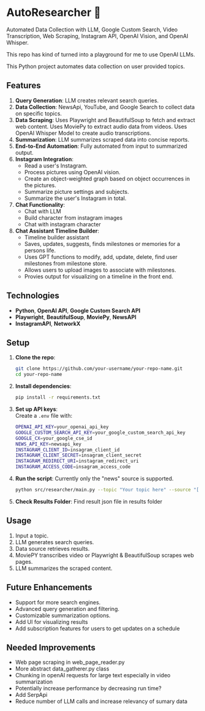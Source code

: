 # AutoResearcher :robot:
Automated Data Collection with LLM, Google Custom Search, Video Transcription, Web Scraping, Instagram API, OpenAI Vision, and OpenAI Whisper.

This repo has kind of turned into a playground for me to use OpenAI LLMs.

This Python project automates data collection on user provided topics. 

## Features

1. **Query Generation**: LLM creates relevant search queries.
2. **Data Collection**: NewsApi, YouTube, and Google Search to collect data on specific topics.
3. **Data Scraping**: Uses Playwright and BeautifulSoup to fetch and extract web content. Uses MoviePy to extract audio data from videos. Uses OpenAI Whisper Model to create audio transcriptions.
4. **Summarization**: LLM summarizes scraped data into concise reports.
5. **End-to-End Automation**: Fully automated from input to summarized output.
6. **Instagram Integration**:
    - Read a user's Instagram.
    - Process pictures using OpenAI vision.
    - Create an object-weighted graph based on object occurrences in the pictures.
    - Summarize picture settings and subjects.
    - Summarize the user's Instagram in total.
7. **Chat Functionality**:
    - Chat with LLM
    - Build character from instagram images
    - Chat with instagram character
8. **Chat Assistant Timeline Builder**:
    - Timeline builder assistant
    - Saves, updates, suggests, finds milestones or memories for a persons life.
    - Uses GPT functions to modify, add, update, delete, find user milestones from milestone store.
    - Allows users to upload images to associate with milestones.
    - Provies output for visualizing on a timeline in the front end.

## Technologies

- **Python**, **OpenAI API**, **Google Custom Search API**
- **Playwright**, **BeautifulSoup**, **MoviePy**, **NewsAPI**
- **InstagramAPI**, **NetworkX**

## Setup

1. **Clone the repo**:
    ```bash
    git clone https://github.com/your-username/your-repo-name.git
    cd your-repo-name
    ```

2. **Install dependencies**:
    ```bash
    pip install -r requirements.txt
    ```

3. **Set up API keys**:  
   Create a `.env` file with:
    ```bash
    OPENAI_API_KEY=your_openai_api_key
    GOOGLE_CUSTOM_SEARCH_API_KEY=your_google_custom_search_api_key
    GOOGLE_CX=your_google_cse_id
    NEWS_API_KEY=newsapi_key
    INSTAGRAM_CLIENT_ID=insagram_client_id
    INSTAGRAM_CLIENT_SECRET=insagram_client_secret
    INSTAGRAM_REDIRECT_URI=instagram_redirect_uri
    INSTAGRAM_ACCESS_CODE=insagram_access_code
    ```

4. **Run the script**:
    Currently only the "news" source is supported. 
    ```bash
    python src/researcher/main.py --topic "Your topic here" --source "[news, google, youtube, all]"
    ```

5. **Check Results Folder**:
    Find result json file in results folder

## Usage

1. Input a topic.
2. LLM generates search queries.
3. Data source retrieves results.
4. MoviePY transcribes video or Playwright & BeautifulSoup scrapes web pages.
5. LLM summarizes the scraped content.

## Future Enhancements

- Support for more search engines.
- Advanced query generation and filtering.
- Customizable summarization options.
- Add UI for visualizing results 
- Add subscription features for users to get updates on a schedule
  
## Needed Improvements

- Web page scraping in web_page_reader.py
- More abstract data_gatherer.py class 
- Chunking in openAI requests for large text especially in video summarization
- Potentially increase performance by decreasing run time?
- Add SerpApi
- Reduce number of LLM calls and increase relevancy of sumary data
